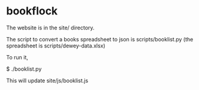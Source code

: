# bookflock

The website is in the site/ directory.

The script to convert a books spreadsheet to json is
scripts/booklist.py (the spreadsheet is scripts/dewey-data.xlsx)

To run it,

   $ ./booklist.py

This will update site/js/booklist.js 
